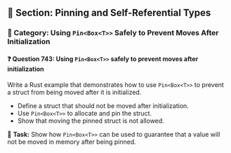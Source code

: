 ## 📘 Section: Pinning and Self-Referential Types
### 🔹 Category: Using `Pin<Box<T>>` Safely to Prevent Moves After Initialization
#### ❓ Question 743: Using `Pin<Box<T>>` safely to prevent moves after initialization

Write a Rust example that demonstrates how to use `Pin<Box<T>>` to prevent a struct from being moved after it is initialized.

- Define a struct that should not be moved after initialization.
- Use `Pin<Box<T>>` to allocate and pin the struct.
- Show that moving the pinned struct is not allowed.

🔧 **Task:** Show how `Pin<Box<T>>` can be used to guarantee that a value will not be moved in memory after being pinned.
